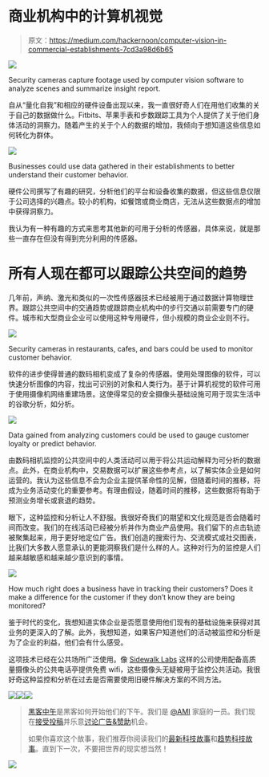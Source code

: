 # 商业机构中的计算机视觉

> 原文：<https://medium.com/hackernoon/computer-vision-in-commercial-establishments-7cd3a98d6b65>

![](img/3060f11f132a435a4e07a4eaeb946ae2.png)

Security cameras capture footage used by computer vision software to analyze scenes and summarize insight report.

自从“量化自我”和相应的硬件设备出现以来，我一直很好奇人们在用他们收集的关于自己的数据做什么。Fitbits、苹果手表和步数跟踪工具为个人提供了关于他们身体活动的洞察力。随着产生的关于个人的数据的增加，我倾向于想知道这些信息如何转化为群体。

![](img/676e0917d98d8c8a515ed1c20713b1f1.png)

Businesses could use data gathered in their establishments to better understand their customer behavior.

硬件公司撰写了有趣的研究，分析他们的平台和设备收集的数据，但这些信息仅限于公司选择的兴趣点。较小的机构，如餐馆或商业商店，无法从这些数据点的增加中获得洞察力。

我认为有一种有趣的方式来思考其他新的可用于分析的传感器，具体来说，就是那些一直存在但没有得到充分利用的传感器。

# 所有人现在都可以跟踪公共空间的趋势

几年前，声纳、激光和类似的一次性传感器技术已经被用于通过数据计算物理世界。跟踪公共空间中的交通趋势或跟踪商业机构中的步行交通以前需要专门的硬件。城市和大型商业企业可以使用这种专用硬件，但小规模的商业企业则不行。

![](img/852da6da7ceeb40d2141d917d608e6ce.png)

Security cameras in restaurants, cafes, and bars could be used to monitor customer behavior.

软件的进步使得普通的数码相机变成了复杂的传感器。使用处理图像的软件，可以快速分析图像的内容，找出可识别的对象和人类行为。基于计算机视觉的软件可用于使用摄像机网络重建场景。这使得常见的安全摄像头基础设施可用于现实生活中的谷歌分析，如分析。

![](img/bed665c229b25a7a177d08e17e7dccc1.png)

Data gained from analyzing customers could be used to gauge customer loyalty or predict behavior.

由数码相机监控的公共空间中的人类活动可以用于将公共运动解释为可分析的数据点。此外，在商业机构中，交易数据可以扩展这些参考点，以了解实体企业是如何运营的。我认为这些信息不会为企业主提供革命性的见解，但随着时间的推移，将成为业务活动变化的重要参考。有理由假设，随着时间的推移，这些数据将有助于预测业务增长或衰退的趋势。

眼下，这种监控和分析让人不舒服。我很好奇我们的期望和文化规范是否会随着时间而改变。我们的在线活动已经被分析并作为商业产品使用。我们留下的点击轨迹被聚集起来，用于更好地定位广告。我们创造的搜索行为、交流模式或社交图表，比我们大多数人愿意承认的更能洞察我们是什么样的人。这种对行为的监控是人们越来越敏感和越来越少意识到的事情。

![](img/3b6a0274b5b6707ed690a04e07ac2737.png)

How much right does a business have in tracking their customers? Does it make a difference for the customer if they don’t know they are being monitored?

鉴于时代的变化，我想知道实体企业是否愿意使用他们现有的基础设施来获得对其业务的更深入的了解。此外，我想知道，如果客户知道他们的活动被监控和分析是为了企业的利益，他们会有什么感受。

这项技术已经在公共场所广泛使用。像 [Sidewalk Labs](https://www.sidewalklabs.com/) 这样的公司使用配备高质量摄像头的公共电话亭提供免费 wifi，这些摄像头无疑被用于监控公共活动。我很好奇这种监控和分析在过去是否需要使用旧硬件解决方案的不同方法。

[![](img/50ef4044ecd4e250b5d50f368b775d38.png)](http://bit.ly/HackernoonFB)[![](img/979d9a46439d5aebbdcdca574e21dc81.png)](https://goo.gl/k7XYbx)[![](img/2930ba6bd2c12218fdbbf7e02c8746ff.png)](https://goo.gl/4ofytp)

> [黑客中午](http://bit.ly/Hackernoon)是黑客如何开始他们的下午。我们是 [@AMI](http://bit.ly/atAMIatAMI) 家庭的一员。我们现在[接受投稿](http://bit.ly/hackernoonsubmission)并乐意[讨论广告&赞助](mailto:partners@amipublications.com)机会。
> 
> 如果你喜欢这个故事，我们推荐你阅读我们的[最新科技故事](http://bit.ly/hackernoonlatestt)和[趋势科技故事](https://hackernoon.com/trending)。直到下一次，不要把世界的现实想当然！

[![](img/be0ca55ba73a573dce11effb2ee80d56.png)](https://goo.gl/Ahtev1)